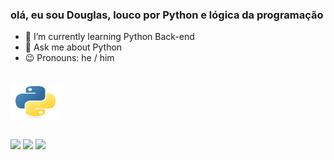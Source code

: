 ### olá, eu sou Douglas, louco por Python e lógica da programação

- 🌱 I’m currently learning Python Back-end
- 💬 Ask me about Python 
- 😉 Pronouns: he / him

<div> 
  <a href="https://beacons.ai/DouglasCastroSousa">
  
</div>
    
<div style="display: inline_block"><br>
  <img align="center" alt="Rafa-Python" height="60" width="80" src="https://raw.githubusercontent.com/devicons/devicon/master/icons/python/python-original.svg">
</div>
  <br>


  <a href="https://www.instagram.com/douglas_castro1087" target="_blank"><img src="https://img.shields.io/badge/-Instagram-%23E4405F?style=for-the-badge&logo=instagram&logoColor=white" target="_blank"></a>
  <a href = "mailto:contatorafaballerini@gmail.com"><img src="https://img.shields.io/badge/-Gmail-%23333?style=for-the-badge&logo=gmail&logoColor=white" target="_blank"></a>
  <a href="https://www.linkedin.com/in/douglas-de-castro-sousa-89b2a9214" target="_blank"><img src="https://img.shields.io/badge/-LinkedIn-%230077B5?style=for-the-badge&logo=linkedin&logoColor=white" target="_blank"></a> 
